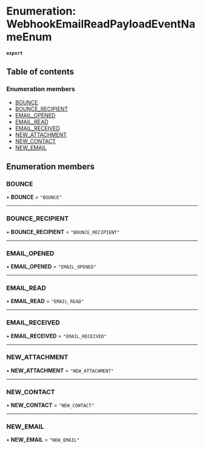 # Enumeration: WebhookEmailReadPayloadEventNameEnum

**`export`**

## Table of contents

### Enumeration members

- [BOUNCE](WebhookEmailReadPayloadEventNameEnum.md#bounce)
- [BOUNCE\_RECIPIENT](WebhookEmailReadPayloadEventNameEnum.md#bounce_recipient)
- [EMAIL\_OPENED](WebhookEmailReadPayloadEventNameEnum.md#email_opened)
- [EMAIL\_READ](WebhookEmailReadPayloadEventNameEnum.md#email_read)
- [EMAIL\_RECEIVED](WebhookEmailReadPayloadEventNameEnum.md#email_received)
- [NEW\_ATTACHMENT](WebhookEmailReadPayloadEventNameEnum.md#new_attachment)
- [NEW\_CONTACT](WebhookEmailReadPayloadEventNameEnum.md#new_contact)
- [NEW\_EMAIL](WebhookEmailReadPayloadEventNameEnum.md#new_email)

## Enumeration members

### BOUNCE

• **BOUNCE** = `"BOUNCE"`

___

### BOUNCE\_RECIPIENT

• **BOUNCE\_RECIPIENT** = `"BOUNCE_RECIPIENT"`

___

### EMAIL\_OPENED

• **EMAIL\_OPENED** = `"EMAIL_OPENED"`

___

### EMAIL\_READ

• **EMAIL\_READ** = `"EMAIL_READ"`

___

### EMAIL\_RECEIVED

• **EMAIL\_RECEIVED** = `"EMAIL_RECEIVED"`

___

### NEW\_ATTACHMENT

• **NEW\_ATTACHMENT** = `"NEW_ATTACHMENT"`

___

### NEW\_CONTACT

• **NEW\_CONTACT** = `"NEW_CONTACT"`

___

### NEW\_EMAIL

• **NEW\_EMAIL** = `"NEW_EMAIL"`
